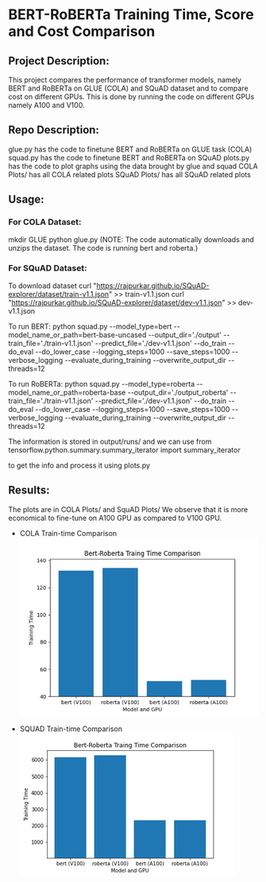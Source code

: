 # BERT-RoBERTa Training Time, Score and Cost Comparison

## Project Description: 
This project compares the performance of transformer models, namely BERT and RoBERTa on GLUE (COLA) and SQuAD dataset and to compare cost on different GPUs.
This is done by running the code on different GPUs namely A100 and V100.

## Repo Description:
glue.py has the code to finetune BERT and RoBERTa on GLUE task (COLA)
squad.py has the code to finetune BERT and RoBERTa on SQuAD
plots.py has the code to plot graphs using the data brought by glue and squad
COLA Plots/ has all COLA related plots
SQuAD Plots/ has all SQuAD related plots

## Usage:
### For COLA Dataset:
mkdir GLUE
python glue.py
(NOTE: The code automatically downloads and unzips the dataset. The code is running bert and roberta.)

### For SQuAD Dataset:
To download dataset 
curl "https://rajpurkar.github.io/SQuAD-explorer/dataset/train-v1.1.json" >> train-v1.1.json
curl "https://rajpurkar.github.io/SQuAD-explorer/dataset/dev-v1.1.json" >> dev-v1.1.json

To run BERT:
python squad.py --model_type=bert --model_name_or_path=bert-base-uncased --output_dir='./output' --train_file='./train-v1.1.json' --predict_file='./dev-v1.1.json'  --do_train --do_eval --do_lower_case --logging_steps=1000 --save_steps=1000 --verbose_logging --evaluate_during_training --overwrite_output_dir --threads=12

To run RoBERTa:
python squad.py --model_type=roberta --model_name_or_path=roberta-base --output_dir='./output_roberta' --train_file='./train-v1.1.json' --predict_file='./dev-v1.1.json'  --do_train --do_eval --do_lower_case --logging_steps=1000 --save_steps=1000 --verbose_logging --evaluate_during_training --overwrite_output_dir --threads=12

The information is stored in output/runs/ and we can use 
from tensorflow.python.summary.summary_iterator import summary_iterator

to get the info and process it using plots.py

## Results:
The plots are in COLA Plots/ and SquAD Plots/
We observe that it is more economical to fine-tune on A100 GPU as compared to V100 GPU.
- COLA Train-time Comparison
![](https://github.com/patodiayogesh/Bert-RoBerta-Comparison/blob/main/COLA%20Plots/v100_plots/bert_roberta_train_time.png)

- SQUAD Train-time Comparison
![](https://github.com/patodiayogesh/Bert-RoBerta-Comparison/blob/main/SquAD%20Plots/bert_roberta_train_time.png)


